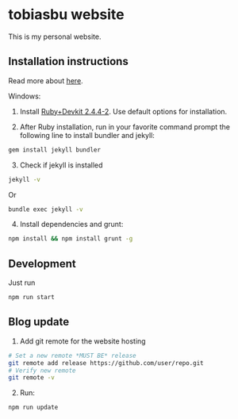 # tobiasbu website

This is my personal website. 

## Installation instructions

Read more about [here](https://jekyllrb.com/docs/installation/windows/).

Windows:

1. Install [Ruby+Devkit 2.4.4-2](https://rubyinstaller.org/downloads/). Use default options for installation.

2. After Ruby installation, run in your favorite command prompt the following line to install bundler and jekyll:

```bash
gem install jekyll bundler
```

3. Check if jekyll is installed

```bash
jekyll -v
```
Or
```bash
bundle exec jekyll -v
```

4. Install dependencies and grunt:

```bash
npm install && npm install grunt -g
```

## Development

Just run

```bash
npm run start
```


## Blog update


1. Add git remote for the website hosting

```bash
# Set a new remote *MUST BE* release
git remote add release https://github.com/user/repo.git
# Verify new remote
git remote -v
```

2. Run:

```bash
npm run update
```